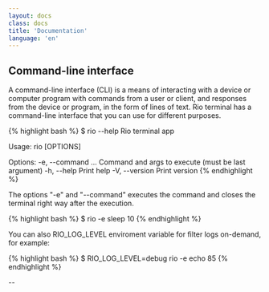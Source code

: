 ```yaml
---
layout: docs
class: docs
title: 'Documentation'
language: 'en'
---
```


## Command-line interface

A command-line interface (CLI) is a means of interacting with a device or computer program with commands from a user or client, and responses from the device or program, in the form of lines of text. Rio terminal has a command-line interface that you can use for different purposes.

{% highlight bash %}
$ rio --help
Rio terminal app

Usage: rio [OPTIONS]

Options:
  -e, --command <COMMAND>...  Command and args to execute (must be last argument)
  -h, --help                  Print help
  -V, --version               Print version
{% endhighlight %}

The options "-e" and "--command" executes the command and closes the terminal right way after the execution.

{% highlight bash %}
$ rio -e sleep 10
{% endhighlight %}

You can also <span class="keyword">RIO_LOG_LEVEL</span> enviroment variable for filter logs on-demand, for example:

{% highlight bash %}
$ RIO_LOG_LEVEL=debug rio -e echo 85
{% endhighlight %}

--

<!-- [Move to plugins ->](/rio/docs/plugins#plugins) -->